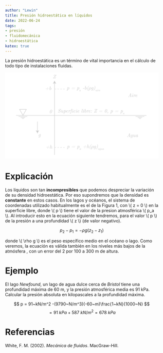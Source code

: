 ```yaml
---
author: "Lewin"
title: Presión hidroestática en líquidos
date: 2022-06-24
tags:
- presión
- fluidomecánica
- hidroestática
katex: true
---
```


La presión hidroestática es un término de vital importancia en el cálculo de todo tipo de instalaciones fluidas.

![Distribución de presión hidroestática en océanos y en la atmósfera.](pressure_main.png "1")

# Explicación

Los líquidos son tan **incompresibles** que podemos despreciar la variación de su densidad hidroestática. Por eso supondremos que la densidad es **constante** en estos casos.  En los lagos y océanos, el sistema de coordenadas utilizado habitualmente es el de la Figura 1, con \\( z = 0 \\) en la superficie libre, donde \\( p \\) tiene el valor de la presion atmosférica \\( p_a \\). Al introducir esto en la ecuación siguiente tendremos, para el valor \\( p \\) de la presión a una profundidad \\( z \\) (de valor negativo).

$$ p_2 - p_1 = - \rho g (z_2 -z_1) $$

donde \\( \rho g \\) es el peso específico medio en el océano o lago. Como veremos, la ecuación es válida también en los niveles más bajos de la atmósfera , con un error del 2 por 100 a 300 m de altura.

# Ejemplo

El lago *Newfound*, un lago de agua dulce cerca de *Bristol* tiene una profundidad máxima de 60 m, y la presión atmosférica media es 91 kPa. Calcular la presión absoluta en kilopascales a la profundidad máxima.

$$ p = 91~kN/m^2 -(9790~N/m^3)(-60~m)\frac{1~kN}{1000~N} $$
$$ = 91~kPa + 587~kN/m^2 = 678~kPa $$

# Referencias

White, F. M. (2002). <i>Mecánica de fluidos</i>. MacGraw-Hill.